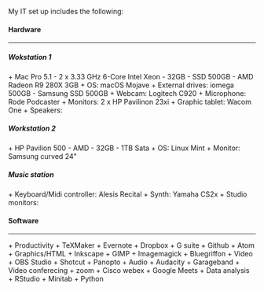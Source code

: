 
My IT set up includes the following:

<h4>Hardware</h4>
<hr />

<h5>Wokstation 1</h5>
+ Mac Pro 5.1 - 2 x 3.33 GHz 6-Core Intel Xeon - 32GB - SSD 500GB - AMD Radeon R9 280X 3GB
+ OS: macOS Mojave
+ External drives: iomega 500GB - Samsung SSD 500GB
+ Webcam: Logitech C920
+ Microphone: Rode Podcaster
+ Monitors: 2 x HP Pavilinon 23xi
+ Graphic tablet: Wacom One
+ Speakers: 

<h5>Workstation 2</h5>
+ HP Pavilion 500 - AMD - 32GB - 1TB Sata 
+ OS: Linux Mint
+ Monitor: Samsung curved 24"

<h5>Music station</h5>
+ Keyboard/Midi controller: Alesis Recital
+ Synth: Yamaha CS2x
+ Studio monitors:

<h4>Software</h4>
<hr />
+ Productivity
  + TeXMaker
  + Evernote
  + Dropbox
  + G suite
  + Github
  + Atom
+ Graphics/HTML
  + Inkscape
  + GIMP
  + Imagemagick
  + Bluegriffon
+ Video
  + OBS Studio
  + Shotcut
  + Panopto
+ Audio
  + Audacity
  + Garageband
+ Video conferecing
  + zoom
  + Cisco webex
  + Google Meets
+ Data analysis
  + RStudio
  + Minitab
  + Python

